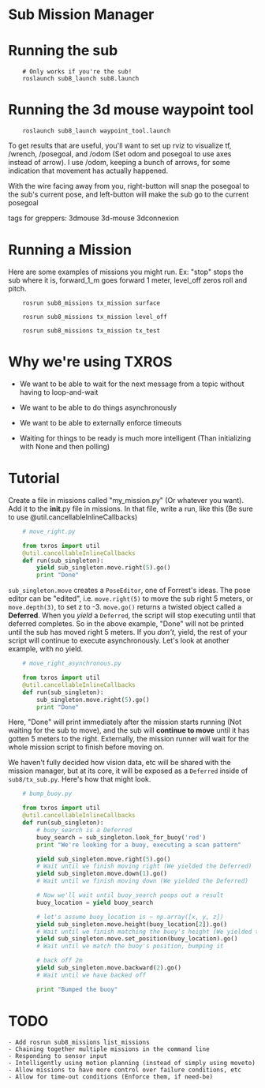Sub Mission Manager
==================

# Running the sub

```shell
    # Only works if you're the sub!
    roslaunch sub8_launch sub8.launch
```

# Running the 3d mouse waypoint tool

```shell
    roslaunch sub8_launch waypoint_tool.launch
```

To get results that are useful, you'll want to set up rviz to visualize tf, /wrench, /posegoal, and /odom (Set odom and posegoal to use axes instead of arrow). I use /odom, keeping a bunch of arrows, for some indication that movement has actually happened.

With the wire facing away from you, right-button will snap the posegoal to the sub's current pose, and left-button will make the sub go to the current posegoal

tags for greppers: 3dmouse 3d-mouse 3dconnexion


# Running a Mission

Here are some examples of missions you might run. Ex: "stop" stops the sub where it is, forward_1_m goes forward 1 meter, level_off zeros roll and pitch.

```shell
    rosrun sub8_missions tx_mission surface

    rosrun sub8_missions tx_mission level_off

    rosrun sub8_missions tx_mission tx_test
```


# Why we're using TXROS

* We want to be able to wait for the next message from a topic without having to loop-and-wait

* We want to be able to do things asynchronously

* We want to be able to externally enforce timeouts

* Waiting for things to be ready is much more intelligent (Than initializing with None and then polling)

# Tutorial

Create a file in missions called "my_mission.py" (Or whatever you want). Add it to the __init__.py file in missions.
In that file, write a run, like this (Be sure to use @util.cancellableInlineCallbacks)

```python
    # move_right.py

    from txros import util
    @util.cancellableInlineCallbacks
    def run(sub_singleton):
        yield sub_singleton.move.right(5).go()
        print "Done"
```

`sub_singleton.move` creates a `PoseEditor`, one of Forrest's ideas. The pose editor can be "edited", i.e. `move.right(5)` to move the sub right 5 meters, or `move.depth(3)`, to set z to -3. `move.go()` returns a twisted object called a **Deferred**. When you *yield* a `Deferred`, the script will stop executing until that deferred completes. So in the above example, "Done" will not be printed until the sub has moved right 5 meters. If you *don't*, yield, the rest of your script will continue to execute asynchronously. Let's look at another example, with no yield.

```python
    # move_right_asynchronous.py

    from txros import util
    @util.cancellableInlineCallbacks
    def run(sub_singleton):
        sub_singleton.move.right(5).go()
        print "Done"
```

Here, "Done" will print immediately after the mission starts running (Not waiting for the sub to move), and the sub will **continue to move** until it has gotten 5 meters to the right. Externally, the mission runner will wait for the whole mission script to finish before moving on.

We haven't fully decided how vision data, etc will be shared with the mission manager, but at its core, it will be exposed as a `Deferred` inside of `sub8/tx_sub.py`. Here's how that might look.

```python
    # bump_buoy.py

    from txros import util
    @util.cancellableInlineCallbacks
    def run(sub_singleton):
        # buoy_search is a Deferred
        buoy_search = sub_singleton.look_for_buoy('red')
        print "We're looking for a buoy, executing a scan pattern"

        yield sub_singleton.move.right(5).go()
        # Wait until we finish moving right (We yielded the Deferred)
        yield sub_singleton.move.down(1).go()
        # Wait until we finish moving down (We yielded the Deferred)

        # Now we'll wait until buoy_search poops out a result
        buoy_location = yield buoy_search

        # let's assume buoy_location is ~ np.array([x, y, z])
        yield sub_singleton.move.height(buoy_location[2]).go()
        # Wait until we finish matching the buoy's height (We yielded the Deferred)
        yield sub_singleton.move.set_position(buoy_location).go()
        # Wait until we match the buoy's position, bumping it

        # back off 2m
        yield sub_singleton.move.backward(2).go()
        # Wait until we have backed off

        print "Bumped the buoy"
```


# TODO
    - Add rosrun sub8_missions list_missions
    - Chaining together multiple missions in the command line
    - Responding to sensor input
    - Intelligently using motion planning (instead of simply using moveto)
    - Allow missions to have more control over failure conditions, etc
    - Allow for time-out conditions (Enforce them, if need-be)